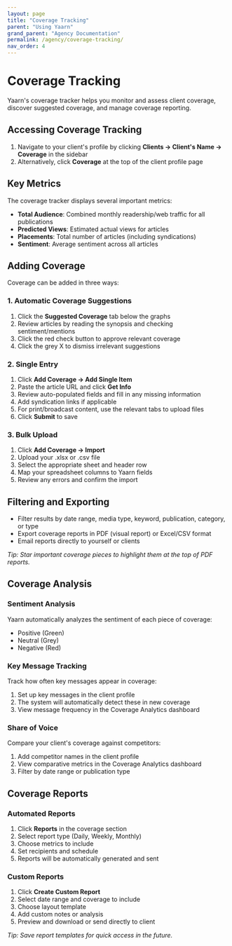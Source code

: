 ```yaml
---
layout: page
title: "Coverage Tracking"
parent: "Using Yaarn"
grand_parent: "Agency Documentation"
permalink: /agency/coverage-tracking/
nav_order: 4
---
```


# Coverage Tracking

Yaarn's coverage tracker helps you monitor and assess client coverage, discover suggested coverage, and manage coverage reporting.

## Accessing Coverage Tracking

1. Navigate to your client's profile by clicking **Clients → Client's Name → Coverage** in the sidebar
2. Alternatively, click **Coverage** at the top of the client profile page

## Key Metrics

The coverage tracker displays several important metrics:

- **Total Audience**: Combined monthly readership/web traffic for all publications
- **Predicted Views**: Estimated actual views for articles
- **Placements**: Total number of articles (including syndications)
- **Sentiment**: Average sentiment across all articles

## Adding Coverage

Coverage can be added in three ways:

### 1. Automatic Coverage Suggestions

1. Click the **Suggested Coverage** tab below the graphs
2. Review articles by reading the synopsis and checking sentiment/mentions
3. Click the red check button to approve relevant coverage
4. Click the grey X to dismiss irrelevant suggestions

### 2. Single Entry

1. Click **Add Coverage → Add Single Item**
2. Paste the article URL and click **Get Info**
3. Review auto-populated fields and fill in any missing information
4. Add syndication links if applicable
5. For print/broadcast content, use the relevant tabs to upload files
6. Click **Submit** to save

### 3. Bulk Upload

1. Click **Add Coverage → Import**
2. Upload your .xlsx or .csv file
3. Select the appropriate sheet and header row
4. Map your spreadsheet columns to Yaarn fields
5. Review any errors and confirm the import

## Filtering and Exporting

- Filter results by date range, media type, keyword, publication, category, or type
- Export coverage reports in PDF (visual report) or Excel/CSV format
- Email reports directly to yourself or clients

_Tip: Star important coverage pieces to highlight them at the top of PDF reports._

## Coverage Analysis

### Sentiment Analysis

Yaarn automatically analyzes the sentiment of each piece of coverage:

- Positive (Green)
- Neutral (Grey)
- Negative (Red)

### Key Message Tracking

Track how often key messages appear in coverage:

1. Set up key messages in the client profile
2. The system will automatically detect these in new coverage
3. View message frequency in the Coverage Analytics dashboard

### Share of Voice

Compare your client's coverage against competitors:

1. Add competitor names in the client profile
2. View comparative metrics in the Coverage Analytics dashboard
3. Filter by date range or publication type

## Coverage Reports

### Automated Reports

1. Click **Reports** in the coverage section
2. Select report type (Daily, Weekly, Monthly)
3. Choose metrics to include
4. Set recipients and schedule
5. Reports will be automatically generated and sent

### Custom Reports

1. Click **Create Custom Report**
2. Select date range and coverage to include
3. Choose layout template
4. Add custom notes or analysis
5. Preview and download or send directly to client

_Tip: Save report templates for quick access in the future._
